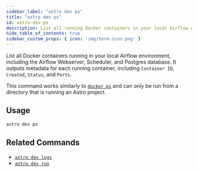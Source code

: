 ```yaml
---
sidebar_label: "astro dev ps"
title: "astro dev ps"
id: astro-dev-ps
description: List all running Docker containers in your local Airflow environment.
hide_table_of_contents: true
sidebar_custom_props: { icon: 'img/term-icon.png' }
---
```


List all Docker containers running in your local Airflow environment, including the Airflow Webserver, Scheduler, and Postgres database. It outputs metadata for each running container, including `Container ID`, `Created`, `Status`, and `Ports`.

This command works similarly to [`docker ps`](https://docs.docker.com/engine/reference/commandline/ps/) and can only be run from a directory that is running an Astro project.

## Usage

```sh
astro dev ps
```

## Related Commands

- [`astro dev logs`](cli/astro-dev-logs.md)
- [`astro dev run`](cli/astro-dev-run.md)
